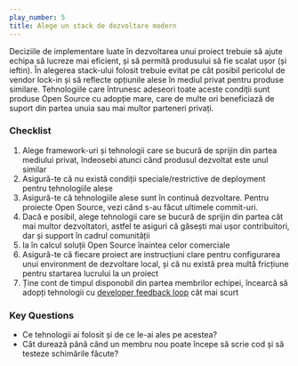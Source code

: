 ```yaml
---
play_number: 5
title: Alege un stack de dezvoltare modern
---
```


Deciziile de implementare luate în dezvoltarea unui proiect trebuie să ajute echipa să lucreze mai eficient, și să permită produsului să fie scalat ușor (și ieftin). În alegerea stack-ului folosit trebuie evitat pe cât posibil pericolul de vendor lock-in și să reflecte opțiunile alese în mediul privat pentru produse similare. Tehnologiile care întrunesc adeseori toate aceste condiții sunt produse Open Source cu adopție mare, care de multe ori beneficiază de suport din partea unuia sau mai multor parteneri privați. 

### Checklist
1. Alege framework-uri și tehnologii care se bucură de sprijin din partea mediului privat, îndeosebi atunci când produsul dezvoltat este unul similar
2. Asigură-te că nu există condiții speciale/restrictive de deployment pentru tehnologiile alese
3. Asigură-te că tehnologiile alese sunt în continuă dezvoltare. Pentru proiecte Open Source, vezi când s-au făcut ultimele commit-uri.
4. Dacă e posibil, alege tehnologii care se bucură de sprijin din partea cât mai multor dezvoltatori, astfel te asiguri că găsești mai ușor contribuitori, dar și support în cadrul comunității
5. Ia în calcul soluții Open Source înaintea celor comerciale
6. Asigură-te că fiecare proiect are instrucțiuni clare pentru configurarea unui environment de dezvoltare local, și că nu există prea multă fricțiune pentru startarea lucrului la un proiect
7. Ține cont de timpul disponobil din partea membrilor echipei, încearcă să adopți tehnologii cu [developer feedback loop](https://xkcd.com/303/) cât mai scurt

### Key Questions
- Ce tehnologii ai folosit și de ce le-ai ales pe acestea?
- Cât durează până când un membru nou poate începe să scrie cod și să testeze schimările făcute?
